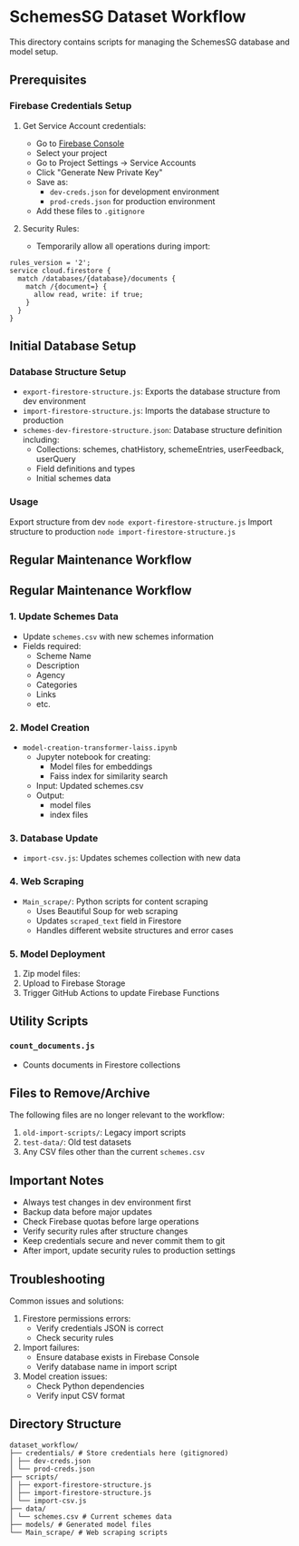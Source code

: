 # SchemesSG Dataset Workflow

This directory contains scripts for managing the SchemesSG database and model setup.

## Prerequisites

### Firebase Credentials Setup
1. Get Service Account credentials:
   - Go to [Firebase Console](https://console.firebase.google.com/)
   - Select your project
   - Go to Project Settings → Service Accounts
   - Click "Generate New Private Key"
   - Save as:
     - `dev-creds.json` for development environment
     - `prod-creds.json` for production environment
   - Add these files to `.gitignore`

2. Security Rules:
   - Temporarily allow all operations during import:
```
rules_version = '2';
service cloud.firestore {
  match /databases/{database}/documents {
    match /{document=} {
      allow read, write: if true;
    }
  }
}
```

## Initial Database Setup

### Database Structure Setup
- `export-firestore-structure.js`: Exports the database structure from dev environment
- `import-firestore-structure.js`: Imports the database structure to production
- `schemes-dev-firestore-structure.json`: Database structure definition including:
  - Collections: schemes, chatHistory, schemeEntries, userFeedback, userQuery
  - Field definitions and types
  - Initial schemes data

### Usage

Export structure from dev
`node export-firestore-structure.js`
Import structure to production
`node import-firestore-structure.js`


## Regular Maintenance Workflow

## Regular Maintenance Workflow

### 1. Update Schemes Data
- Update `schemes.csv` with new schemes information
- Fields required:
  - Scheme Name
  - Description
  - Agency
  - Categories
  - Links
  - etc.

### 2. Model Creation
- `model-creation-transformer-laiss.ipynb`
  - Jupyter notebook for creating:
    - Model files for embeddings
    - Faiss index for similarity search
  - Input: Updated schemes.csv
  - Output:
    - model files
    - index files

### 3. Database Update
- `import-csv.js`: Updates schemes collection with new data

### 4. Web Scraping
- `Main_scrape/`: Python scripts for content scraping
  - Uses Beautiful Soup for web scraping
  - Updates `scraped_text` field in Firestore
  - Handles different website structures and error cases

### 5. Model Deployment
1. Zip model files:
2. Upload to Firebase Storage
3. Trigger GitHub Actions to update Firebase Functions

## Utility Scripts

### `count_documents.js`
- Counts documents in Firestore collections



## Files to Remove/Archive
The following files are no longer relevant to the workflow:
1. `old-import-scripts/`: Legacy import scripts
2. `test-data/`: Old test datasets
3. Any CSV files other than the current `schemes.csv`

## Important Notes
- Always test changes in dev environment first
- Backup data before major updates
- Check Firebase quotas before large operations
- Verify security rules after structure changes
- Keep credentials secure and never commit them to git
- After import, update security rules to production settings

## Troubleshooting
Common issues and solutions:
1. Firestore permissions errors:
   - Verify credentials JSON is correct
   - Check security rules
2. Import failures:
   - Ensure database exists in Firebase Console
   - Verify database name in import script
3. Model creation issues:
   - Check Python dependencies
   - Verify input CSV format

## Directory Structure
```
dataset_workflow/
├── credentials/ # Store credentials here (gitignored)
│ ├── dev-creds.json
│ └── prod-creds.json
├── scripts/
│ ├── export-firestore-structure.js
│ ├── import-firestore-structure.js
│ └── import-csv.js
├── data/
│ └── schemes.csv # Current schemes data
├── models/ # Generated model files
└── Main_scrape/ # Web scraping scripts
```
